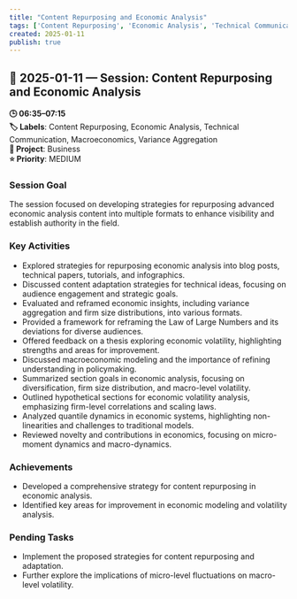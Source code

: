 ```yaml
---
title: "Content Repurposing and Economic Analysis"
tags: ['Content Repurposing', 'Economic Analysis', 'Technical Communication', 'Macroeconomics', 'Variance Aggregation']
created: 2025-01-11
publish: true
---
```


## 📅 2025-01-11 — Session: Content Repurposing and Economic Analysis

**🕒 06:35–07:15**  
**🏷️ Labels**: Content Repurposing, Economic Analysis, Technical Communication, Macroeconomics, Variance Aggregation  
**📂 Project**: Business  
**⭐ Priority**: MEDIUM  


### Session Goal
The session focused on developing strategies for repurposing advanced economic analysis content into multiple formats to enhance visibility and establish authority in the field.

### Key Activities
- Explored strategies for repurposing economic analysis into blog posts, technical papers, tutorials, and infographics.
- Discussed content adaptation strategies for technical ideas, focusing on audience engagement and strategic goals.
- Evaluated and reframed economic insights, including variance aggregation and firm size distributions, into various formats.
- Provided a framework for reframing the Law of Large Numbers and its deviations for diverse audiences.
- Offered feedback on a thesis exploring economic volatility, highlighting strengths and areas for improvement.
- Discussed macroeconomic modeling and the importance of refining understanding in policymaking.
- Summarized section goals in economic analysis, focusing on diversification, firm size distribution, and macro-level volatility.
- Outlined hypothetical sections for economic volatility analysis, emphasizing firm-level correlations and scaling laws.
- Analyzed quantile dynamics in economic systems, highlighting non-linearities and challenges to traditional models.
- Reviewed novelty and contributions in economics, focusing on micro-moment dynamics and macro-dynamics.

### Achievements
- Developed a comprehensive strategy for content repurposing in economic analysis.
- Identified key areas for improvement in economic modeling and volatility analysis.

### Pending Tasks
- Implement the proposed strategies for content repurposing and adaptation.
- Further explore the implications of micro-level fluctuations on macro-level volatility.
